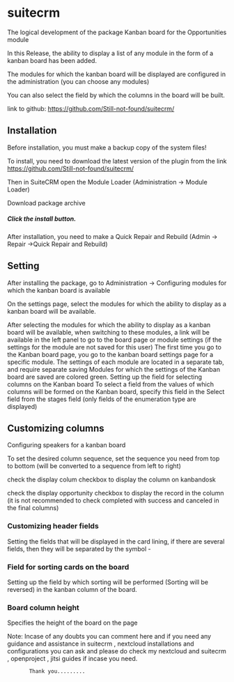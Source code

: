 # suitecrm

The logical development of the package Kanban board for the Opportunities module 

In this Release, the ability to display a list of any module in the form of a kanban board has been added.

The modules for which the kanban board will be displayed are configured in the administration (you can choose any modules)

You can also select the field by which the columns in the board will be built.

link to github: https://github.com/Still-not-found/suitecrm/

## Installation
Before installation, you must make a backup copy of the system files!

To install, you need to download the latest version of the plugin from the link https://github.com/Still-not-found/suitecrm/

Then in SuiteCRM open the Module Loader (Administration → Module Loader)

Download package archive

##### Click the install button.

After installation, you need to make a Quick Repair and Rebuild (Admin → Repair ->Quick Repair and Rebuild)

## Setting
After installing the package, go to Administration → Configuring modules for which the kanban board is available

On the settings page, select the modules for which the ability to display as a kanban board will be available.

After selecting the modules for which the ability to display as a kanban board will be available, when switching to these modules, a link will be available in the left panel to go to the board page or module settings (if the settings for the module are not saved for this user)
The first time you go to the Kanban board page, you go to the kanban board settings page for a specific module. The settings of each module are located in a separate tab, and require separate saving Modules for which the settings of the Kanban board are saved are colored green.
Setting up the field for selecting columns on the Kanban board
To select a field from the values of which columns will be formed on the Kanban board, specify this field in the Select field from the stages field (only fields of the enumeration type are displayed)

## Customizing columns
Configuring speakers for a kanban board

To set the desired column sequence, set the sequence you need from top to bottom (will be converted to a sequence from left to right)


check the display colum checkbox to display the column on kanbandosk

check the display opportunity checkbox to display the record in the column (it is not recommended to check completed with success and canceled in the final columns)

### Customizing header fields
Setting the fields that will be displayed in the card lining, if there are several fields, then they will be separated by the symbol -

### Field for sorting cards on the board
Setting up the field by which sorting will be performed (Sorting will be reversed) in the kanban column of the board.


### Board column height
Specifies the height of the board on the page


Note: Incase of any doubts you can comment here and if you need any guidance and assistance in suitecrm , nextcloud installations and configurations you can ask and please do check my nextcloud and suitecrm , openproject , jitsi  guides if incase you need.


           Thank you.........

